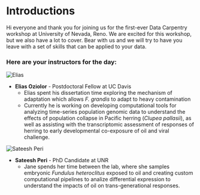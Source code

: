 Introductions
===

Hi everyone and thank you for joining us for the first-ever Data Carpentry workshop at University of Nevada, Reno. We are excited for this workshop, but we also have a lot to cover. Bear with us and we will try to have you leave with a set of skills that can be applied to your data.

### Here are your instructors for the day:
![Elias](https://whiteheadresearch.files.wordpress.com/2012/05/elias1-e1504896758344.png) 
* __Elias Oziolor__ - Postdoctoral Fellow at UC Davis
    * Elias spent his dissertation time exploring the mechanism of adaptation which allows _F. grandis_ to adapt to heavy contamination
    * Currently he is working on developing computational tools for analyzing time-series population genomic data to understand the effects of population collapse in Pacific herring (_Clupea pallasii_), as well as assisting with the transcriptomic assessment of responses of herring to early developmental co-exposure of oil and viral challenge.


![Sateesh Peri](https://github.com/sateeshperi/sateeshperi.github.io/blob/master/files/SateeshPeri2.png) 
* __Sateesh Peri__ - PhD Candidate at UNR
    * Jane spends her time between the lab, where she samples embryonic _Fundulus heteroclitus_ exposed to oil and creating custom computational pipelines to analize differential expression to understand the impacts of oil on trans-generational responses.
